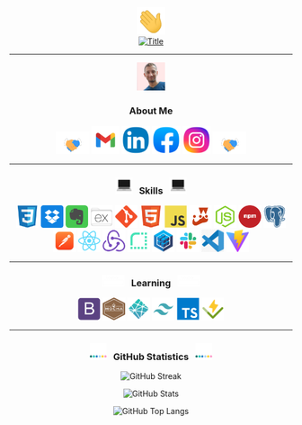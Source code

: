 <div align="center">

<a href="https://github.com/BenjaMura/BenjaMura"><img src="https://github.com/BenjaMura/BenjaMura/blob/main/images/Wave.gif" alt="Wave" width="50" title="Welcome!"/></a>
<br/>
<a href="https://github.com/BenjaMura/BenjaMura"><img src="https://readme-typing-svg.herokuapp.com?color=%236FDA44&size=32&center=true&vCenter=true&width=600&height=50&lines=Hi!+I'm+Benjamin;Full+Stack+Web+Developer" alt="Title" title="Hi, there!"/></a>

<hr/>

<a href="https://github.com/BenjaMura/BenjaMura"><img src="https://github.com/BenjaMura/BenjaMura/blob/main/images/BenjaMura.jpg" alt="BenjaMura" width="50" title="Nice pic right?"/></a>

<h3>About Me</h3>

<a href="https://github.com/BenjaMura/BenjaMura"><img src="https://github.com/BenjaMura/BenjaMura/blob/main/images/Handshake.gif" alt="Handshake" height="40" width="60" title="Let's connect!"/></a>
<a href="mailto:benjaminmuratore1@gmail.com" target="blank"><img src="https://github.com/BenjaMura/BenjaMura/blob/main/images/Gmail.png" alt="Gmail" height="50" width="50" title="Gmail"/></a>
<a href="https://www.linkedin.com/in/benjamín-muratore-8a5928192" target="blank"><img src="https://github.com/BenjaMura/BenjaMura/blob/main/images/Linkedin.png" alt="Linkedin" height="50" width="50" title="Linkedin"/></a>
<a href="https://www.facebook.com/benjamin.muratore" target="blank"><img src="https://github.com/BenjaMura/BenjaMura/blob/main/images/Facebook.png" alt="Facebook" height="50" width="50" title="Facebook"/></a>
<a href="https://www.instagram.com/benjaminmuratore" target="blank"><img src="https://github.com/BenjaMura/BenjaMura/blob/main/images/Instagram.png" alt="Instagram" height="50" width="50" title="Instagram"/></a>
<a href="https://github.com/BenjaMura/BenjaMura"><img src="https://github.com/BenjaMura/BenjaMura/blob/main/images/Handshake.gif" alt="Handshake" height="40" width="60" title="You know where to find me!"/></a>

<hr/>

<h3> <a href="https://github.com/BenjaMura/BenjaMura"><img src="https://github.com/BenjaMura/BenjaMura/blob/main/images/Skills.webp" alt="Skills" width="30" title="My stack"></a> &nbsp Skills &nbsp <a href="https://github.com/BenjaMura/BenjaMura"><img src="https://github.com/BenjaMura/BenjaMura/blob/main/images/Skills.webp" alt="Skills" width="30" title="Take a look"> </h3>

<a href="https://developer.mozilla.org/en-US/docs/Web/CSS"><img src="https://github.com/BenjaMura/BenjaMura/blob/main/images/Css.png" alt="CSS" title="CSS" height="40" width="40"></a>
<a href="https://www.dropbox.com"><img src="https://github.com/BenjaMura/BenjaMura/blob/main/images/Dropbox.png" alt="Dropbox" title="Dropbox" height="40" width="40"></a>
<a href="https://evernote.com"><img src="https://github.com/BenjaMura/BenjaMura/blob/main/images/Evernote.png" alt="Evernote" title="Evernote" height="40" width="40"></a>
<a href="https://expressjs.com"><img src="https://github.com/BenjaMura/BenjaMura/blob/main/images/Express.png" alt="Express" title="Express" height="40" width="40"></a>
<a href="https://git-scm.com"><img src="https://github.com/BenjaMura/BenjaMura/blob/main/images/Git.png" alt="Git" title="Git" height="40" width="40"></a>
<a href="https://developer.mozilla.org/en-US/docs/Web/HTML"><img src="https://github.com/BenjaMura/BenjaMura/blob/main/images/Html.png" alt="HTML" title="HTML" height="40" width="40"></a>
<a href="https://developer.mozilla.org/en-US/docs/Web/JavaScript"><img src="https://github.com/BenjaMura/BenjaMura/blob/main/images/Javascript.png" alt="Javascript" title="Javascript" height="40" width="40"></a>
<a href="https://jestjs.io"><img src="https://github.com/BenjaMura/BenjaMura/blob/main/images/Jest.png" alt="Jest" title="Jest" height="40" width="40"></a>
<a href="https://nodejs.org"><img src="https://github.com/BenjaMura/BenjaMura/blob/main/images/Nodejs.png" alt="Nodejs" title="Nodejs" height="40" width="40"></a>
<a href="https://www.npmjs.com"><img src="https://github.com/BenjaMura/BenjaMura/blob/main/images/Npm.png" alt="Npm" title="Npm" height="40" width="40"></a>
<a href="https://www.postgresql.org"><img src="https://github.com/BenjaMura/BenjaMura/blob/main/images/Postgresql.png" alt="Postgresql" title="PostgreSQL" height="40" width="40"></a>
<a href="https://www.postman.com"><img src="https://github.com/BenjaMura/BenjaMura/blob/main/images/Postman.png" alt="Postman" title="Postman" height="40" width="40"></a>
<a href="https://react.dev"><img src="https://github.com/BenjaMura/BenjaMura/blob/main/images/React.png" alt="React" title="React" height="40" width="40"></a>
<a href="https://redux.js.org"><img src="https://github.com/BenjaMura/BenjaMura/blob/main/images/Redux.png" alt="Redux" title="Redux" height="40" width="40"></a>
<a href="https://render.com"><img src="https://github.com/BenjaMura/BenjaMura/blob/main/images/Render.png" alt="Render" title="Render" height="40" width="40"></a>
<a href="https://sequelize.org"><img src="https://github.com/BenjaMura/BenjaMura/blob/main/images/Sequelize.png" alt="Sequelize" title="Sequelize" height="40" width="40"></a>
<a href="https://slack.com"><img src="https://github.com/BenjaMura/BenjaMura/blob/main/images/Slack.png" alt="Slack" title="Slack" height="40" width="40"></a>
<a href="https://code.visualstudio.com"><img src="https://github.com/BenjaMura/BenjaMura/blob/main/images/VisualStudioCode.png" alt="VSCode" title="VSCode" height="40" width="40"></a>
<a href="https://vitejs.dev"><img src="https://github.com/BenjaMura/BenjaMura/blob/main/images/Vite.png" alt="Vite" title="Vite" height="40" width="40"></a>

<hr/>

<h3> <a href="https://github.com/BenjaMura/BenjaMura"><img src="https://github.com/BenjaMura/BenjaMura/blob/main/images/Loading.gif" alt="Loading" width="40" title="Loading"></a> &nbsp Learning &nbsp <a href="https://github.com/BenjaMura/BenjaMura"><img src="https://github.com/BenjaMura/BenjaMura/blob/main/images/Loading.gif" alt="Loading" width="40" title="Loading"></a> </h3>

<a href="https://getbootstrap.com"><img src="https://github.com/BenjaMura/BenjaMura/blob/main/images/Bootstrap.png" alt="Bootstrap" title="Bootstrap" height="40" width="40"></a>
<a href="https://mochajs.org"><img src="https://github.com/BenjaMura/BenjaMura/blob/main/images/Mocha.png" alt="Mocha" title="Mocha" height="40" width="40"></a>
<a href="https://www.netlify.com"><img src="https://github.com/BenjaMura/BenjaMura/blob/main/images/Netlify.png" alt="Netlify" title="Netlify" height="40" width="40"></a>
<a href="https://tailwindcss.com"><img src="https://github.com/BenjaMura/BenjaMura/blob/main/images/Tailwind.png" alt="Tailwind" title="Tailwind" height="40" width="40"></a>
<a href="https://www.typescriptlang.org"><img src="https://github.com/BenjaMura/BenjaMura/blob/main/images/Typescript.png" alt="Typescript" title="Typescript" height="40" width="40"></a>
<a href="https://vitest.dev"><img src="https://github.com/BenjaMura/BenjaMura/blob/main/images/Vitest.png" alt="Vitest" title="Vitest" height="40" width="40"></a>

<hr/>

<h3> <a href="https://github.com/BenjaMura/BenjaMura"><img src="https://github.com/BenjaMura/BenjaMura/blob/main/images/Bars.webp" alt="Bars" width="30" title="Stats"></a> &nbsp GitHub Statistics &nbsp <a href="https://github.com/BenjaMura/BenjaMura"><img src="https://github.com/BenjaMura/BenjaMura/blob/main/images/Bars.webp" alt="Bars" width="30" title="Stats"></a> </h3>

![GitHub Streak](https://streak-stats.demolab.com?user=BenjaMura&theme=ambient-gradient&hide_border=true&currStreakNum=yellow&border_radius=20&ring=gold&fire=orange&currStreakLabel=gold&card_width=700)

![GitHub Stats](https://github-readme-stats.vercel.app/api?username=BenjaMura&show_icons=true&border_radius=20&hide_border=true&hide_title=true&card_width=300&theme=one_dark_pro)

![GitHub Top Langs](https://github-readme-stats.vercel.app/api/top-langs/?username=BenjaMura&border_radius=20&hide_border=true&card_width=300&layout=compact&theme=one_dark_pro)

</div>